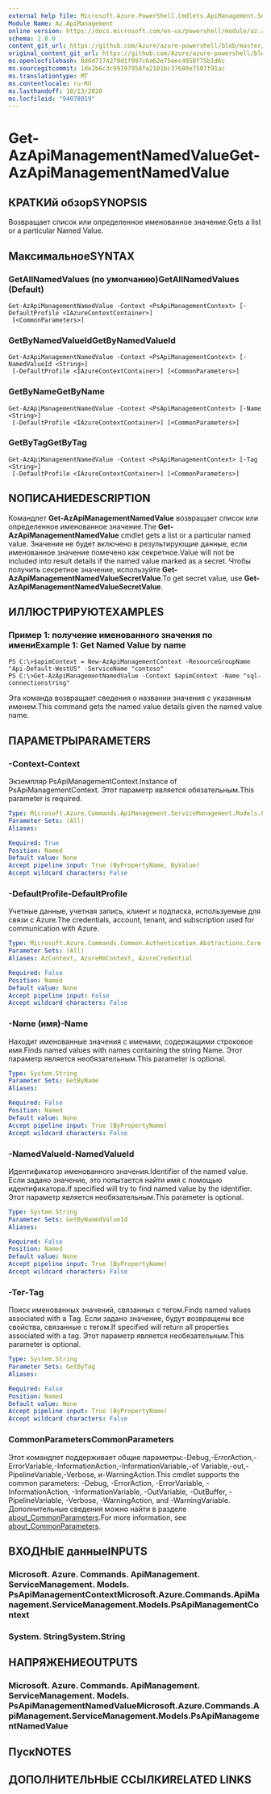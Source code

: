 ```yaml
---
external help file: Microsoft.Azure.PowerShell.Cmdlets.ApiManagement.ServiceManagement.dll-Help.xml
Module Name: Az.ApiManagement
online version: https://docs.microsoft.com/en-us/powershell/module/az.apimanagement/get-azapimanagementnamedvalue
schema: 2.0.0
content_git_url: https://github.com/Azure/azure-powershell/blob/master/src/ApiManagement/ApiManagement/help/Get-AzApiManagementNamedValue.md
original_content_git_url: https://github.com/Azure/azure-powershell/blob/master/src/ApiManagement/ApiManagement/help/Get-AzApiManagementNamedValue.md
ms.openlocfilehash: 8d6d7174278d1f997c6a62e75eec4958f75b1d6c
ms.sourcegitcommit: 1de2b6c3c99197958fa2101bc37680e7507f91ac
ms.translationtype: MT
ms.contentlocale: ru-RU
ms.lasthandoff: 10/13/2020
ms.locfileid: "94078019"
---
```

# <span data-ttu-id="bdfc8-101">Get-AzApiManagementNamedValue</span><span class="sxs-lookup"><span data-stu-id="bdfc8-101">Get-AzApiManagementNamedValue</span></span>

## <span data-ttu-id="bdfc8-102">КРАТКИй обзор</span><span class="sxs-lookup"><span data-stu-id="bdfc8-102">SYNOPSIS</span></span>
<span data-ttu-id="bdfc8-103">Возвращает список или определенное именованное значение.</span><span class="sxs-lookup"><span data-stu-id="bdfc8-103">Gets a list or a particular Named Value.</span></span>

## <span data-ttu-id="bdfc8-104">Максимальное</span><span class="sxs-lookup"><span data-stu-id="bdfc8-104">SYNTAX</span></span>

### <span data-ttu-id="bdfc8-105">GetAllNamedValues (по умолчанию)</span><span class="sxs-lookup"><span data-stu-id="bdfc8-105">GetAllNamedValues (Default)</span></span>
```
Get-AzApiManagementNamedValue -Context <PsApiManagementContext> [-DefaultProfile <IAzureContextContainer>]
 [<CommonParameters>]
```

### <span data-ttu-id="bdfc8-106">GetByNamedValueId</span><span class="sxs-lookup"><span data-stu-id="bdfc8-106">GetByNamedValueId</span></span>
```
Get-AzApiManagementNamedValue -Context <PsApiManagementContext> [-NamedValueId <String>]
 [-DefaultProfile <IAzureContextContainer>] [<CommonParameters>]
```

### <span data-ttu-id="bdfc8-107">GetByName</span><span class="sxs-lookup"><span data-stu-id="bdfc8-107">GetByName</span></span>
```
Get-AzApiManagementNamedValue -Context <PsApiManagementContext> [-Name <String>]
 [-DefaultProfile <IAzureContextContainer>] [<CommonParameters>]
```

### <span data-ttu-id="bdfc8-108">GetByTag</span><span class="sxs-lookup"><span data-stu-id="bdfc8-108">GetByTag</span></span>
```
Get-AzApiManagementNamedValue -Context <PsApiManagementContext> [-Tag <String>]
 [-DefaultProfile <IAzureContextContainer>] [<CommonParameters>]
```

## <span data-ttu-id="bdfc8-109">NОПИСАНИЕ</span><span class="sxs-lookup"><span data-stu-id="bdfc8-109">DESCRIPTION</span></span>
<span data-ttu-id="bdfc8-110">Командлет **Get-AzApiManagementNamedValue** возвращает список или определенное именованное значение.</span><span class="sxs-lookup"><span data-stu-id="bdfc8-110">The **Get-AzApiManagementNamedValue** cmdlet gets a list or a particular named value.</span></span>
<span data-ttu-id="bdfc8-111">Значение не будет включено в результирующие данные, если именованное значение помечено как секретное.</span><span class="sxs-lookup"><span data-stu-id="bdfc8-111">Value will not be included into result details if the named value marked as a secret.</span></span> <span data-ttu-id="bdfc8-112">Чтобы получить секретное значение, используйте **Get-AzApiManagementNamedValueSecretValue**.</span><span class="sxs-lookup"><span data-stu-id="bdfc8-112">To get secret value, use **Get-AzApiManagementNamedValueSecretValue**.</span></span>

## <span data-ttu-id="bdfc8-113">ИЛЛЮСТРИРУЮТ</span><span class="sxs-lookup"><span data-stu-id="bdfc8-113">EXAMPLES</span></span>

### <span data-ttu-id="bdfc8-114">Пример 1: получение именованного значения по имени</span><span class="sxs-lookup"><span data-stu-id="bdfc8-114">Example 1: Get Named Value by name</span></span>
```
PS C:\>$apimContext = New-AzApiManagementContext -ResourceGroupName "Api-Default-WestUS" -ServiceName "contoso"
PS C:\>Get-AzApiManagementNamedValue -Context $apimContext -Name "sql-connectionstring"
```

<span data-ttu-id="bdfc8-115">Эта команда возвращает сведения о названии значения с указанным именем.</span><span class="sxs-lookup"><span data-stu-id="bdfc8-115">This command gets the named value details given the named value name.</span></span>

## <span data-ttu-id="bdfc8-116">ПАРАМЕТРЫ</span><span class="sxs-lookup"><span data-stu-id="bdfc8-116">PARAMETERS</span></span>

### <span data-ttu-id="bdfc8-117">-Context</span><span class="sxs-lookup"><span data-stu-id="bdfc8-117">-Context</span></span>
<span data-ttu-id="bdfc8-118">Экземпляр PsApiManagementContext.</span><span class="sxs-lookup"><span data-stu-id="bdfc8-118">Instance of PsApiManagementContext.</span></span>
<span data-ttu-id="bdfc8-119">Этот параметр является обязательным.</span><span class="sxs-lookup"><span data-stu-id="bdfc8-119">This parameter is required.</span></span>

```yaml
Type: Microsoft.Azure.Commands.ApiManagement.ServiceManagement.Models.PsApiManagementContext
Parameter Sets: (All)
Aliases:

Required: True
Position: Named
Default value: None
Accept pipeline input: True (ByPropertyName, ByValue)
Accept wildcard characters: False
```

### <span data-ttu-id="bdfc8-120">-DefaultProfile</span><span class="sxs-lookup"><span data-stu-id="bdfc8-120">-DefaultProfile</span></span>
<span data-ttu-id="bdfc8-121">Учетные данные, учетная запись, клиент и подписка, используемые для связи с Azure.</span><span class="sxs-lookup"><span data-stu-id="bdfc8-121">The credentials, account, tenant, and subscription used for communication with Azure.</span></span>

```yaml
Type: Microsoft.Azure.Commands.Common.Authentication.Abstractions.Core.IAzureContextContainer
Parameter Sets: (All)
Aliases: AzContext, AzureRmContext, AzureCredential

Required: False
Position: Named
Default value: None
Accept pipeline input: False
Accept wildcard characters: False
```

### <span data-ttu-id="bdfc8-122">-Name (имя)</span><span class="sxs-lookup"><span data-stu-id="bdfc8-122">-Name</span></span>
<span data-ttu-id="bdfc8-123">Находит именованные значения с именами, содержащими строковое имя.</span><span class="sxs-lookup"><span data-stu-id="bdfc8-123">Finds named values with names containing the string Name.</span></span>
<span data-ttu-id="bdfc8-124">Этот параметр является необязательным.</span><span class="sxs-lookup"><span data-stu-id="bdfc8-124">This parameter is optional.</span></span>

```yaml
Type: System.String
Parameter Sets: GetByName
Aliases:

Required: False
Position: Named
Default value: None
Accept pipeline input: True (ByPropertyName)
Accept wildcard characters: False
```

### <span data-ttu-id="bdfc8-125">-NamedValueId</span><span class="sxs-lookup"><span data-stu-id="bdfc8-125">-NamedValueId</span></span>
<span data-ttu-id="bdfc8-126">Идентификатор именованного значения.</span><span class="sxs-lookup"><span data-stu-id="bdfc8-126">Identifier of the named value.</span></span>
<span data-ttu-id="bdfc8-127">Если задано значение, это попытается найти имя с помощью идентификатора.</span><span class="sxs-lookup"><span data-stu-id="bdfc8-127">If specified will try to find named value by the identifier.</span></span>
<span data-ttu-id="bdfc8-128">Этот параметр является необязательным.</span><span class="sxs-lookup"><span data-stu-id="bdfc8-128">This parameter is optional.</span></span>

```yaml
Type: System.String
Parameter Sets: GetByNamedValueId
Aliases:

Required: False
Position: Named
Default value: None
Accept pipeline input: True (ByPropertyName)
Accept wildcard characters: False
```

### <span data-ttu-id="bdfc8-129">-Тег</span><span class="sxs-lookup"><span data-stu-id="bdfc8-129">-Tag</span></span>
<span data-ttu-id="bdfc8-130">Поиск именованных значений, связанных с тегом.</span><span class="sxs-lookup"><span data-stu-id="bdfc8-130">Finds named values associated with a Tag.</span></span>
<span data-ttu-id="bdfc8-131">Если задано значение, будут возвращены все свойства, связанные с тегом.</span><span class="sxs-lookup"><span data-stu-id="bdfc8-131">If specified will return all properties associated with a tag.</span></span>
<span data-ttu-id="bdfc8-132">Этот параметр является необязательным.</span><span class="sxs-lookup"><span data-stu-id="bdfc8-132">This parameter is optional.</span></span>

```yaml
Type: System.String
Parameter Sets: GetByTag
Aliases:

Required: False
Position: Named
Default value: None
Accept pipeline input: True (ByPropertyName)
Accept wildcard characters: False
```

### <span data-ttu-id="bdfc8-133">CommonParameters</span><span class="sxs-lookup"><span data-stu-id="bdfc8-133">CommonParameters</span></span>
<span data-ttu-id="bdfc8-134">Этот командлет поддерживает общие параметры:-Debug,-ErrorAction,-ErrorVariable,-InformationAction,-InformationVariable,-of Variable,-out,-PipelineVariable,-Verbose, и-WarningAction.</span><span class="sxs-lookup"><span data-stu-id="bdfc8-134">This cmdlet supports the common parameters: -Debug, -ErrorAction, -ErrorVariable, -InformationAction, -InformationVariable, -OutVariable, -OutBuffer, -PipelineVariable, -Verbose, -WarningAction, and -WarningVariable.</span></span> <span data-ttu-id="bdfc8-135">Дополнительные сведения можно найти в разделе [about_CommonParameters](http://go.microsoft.com/fwlink/?LinkID=113216).</span><span class="sxs-lookup"><span data-stu-id="bdfc8-135">For more information, see [about_CommonParameters](http://go.microsoft.com/fwlink/?LinkID=113216).</span></span>

## <span data-ttu-id="bdfc8-136">ВХОДНЫЕ данные</span><span class="sxs-lookup"><span data-stu-id="bdfc8-136">INPUTS</span></span>

### <span data-ttu-id="bdfc8-137">Microsoft. Azure. Commands. ApiManagement. ServiceManagement. Models. PsApiManagementContext</span><span class="sxs-lookup"><span data-stu-id="bdfc8-137">Microsoft.Azure.Commands.ApiManagement.ServiceManagement.Models.PsApiManagementContext</span></span>

### <span data-ttu-id="bdfc8-138">System. String</span><span class="sxs-lookup"><span data-stu-id="bdfc8-138">System.String</span></span>

## <span data-ttu-id="bdfc8-139">НАПРЯЖЕНИЕ</span><span class="sxs-lookup"><span data-stu-id="bdfc8-139">OUTPUTS</span></span>

### <span data-ttu-id="bdfc8-140">Microsoft. Azure. Commands. ApiManagement. ServiceManagement. Models. PsApiManagementNamedValue</span><span class="sxs-lookup"><span data-stu-id="bdfc8-140">Microsoft.Azure.Commands.ApiManagement.ServiceManagement.Models.PsApiManagementNamedValue</span></span>

## <span data-ttu-id="bdfc8-141">Пуск</span><span class="sxs-lookup"><span data-stu-id="bdfc8-141">NOTES</span></span>

## <span data-ttu-id="bdfc8-142">ДОПОЛНИТЕЛЬНЫЕ ССЫЛКИ</span><span class="sxs-lookup"><span data-stu-id="bdfc8-142">RELATED LINKS</span></span>
